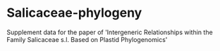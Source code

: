 # Salicaceae-phylogeny
Supplement data for the paper of 'Intergeneric Relationships within the Family Salicaceae s.l. Based on Plastid Phylogenomics'
